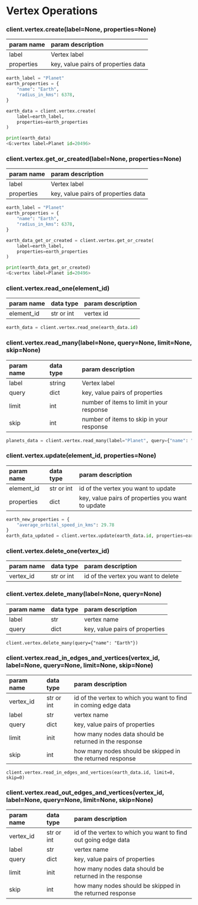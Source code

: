 # Vertex Operations

### client.vertex.create\(label=None, properties=None\)

| param name | param description |
| :--- | :--- |
| label | Vertex label |
| properties | key, value pairs of properties data |

```python
earth_label = "Planet"
earth_properties = {
    "name": "Earth",
    "radius_in_kms": 6378,
}

earth_data = client.vertex.create(
    label=earth_label,
    properties=earth_properties
)

print(earth_data)
<G:vertex label=Planet id=20496> 
```

### client.vertex.get\_or\_created\(label=None, properties=None\)

| param name | param description |
| :--- | :--- |
| label | Vertex label |
| properties | key, value pairs of properties data |

```python
earth_label = "Planet"
earth_properties = {
    "name": "Earth",
    "radius_in_kms": 6378,
}

earth_data_get_or_created = client.vertex.get_or_create(
    label=earth_label,
    properties=earth_properties
)

print(earth_data_get_or_created)
<G:vertex label=Planet id=20496> 
```

### client.vertex.read\_one\(element\_id\)

| param name | data type | param description |
| :--- | :--- | :--- |
| element\_id | str or int | vertex id |

```python
earth_data = client.vertex.read_one(earth_data.id)
```

### client.vertex.read\_many\(label=None, query=None, limit=None, skip=None\)

| param name | data type | param description |
| :--- | :--- | :--- |
| label | string | Vertex label |
| query | dict | key, value pairs of properties |
| limit | int | number of items to limit in your response |
| skip | int | number of items to skip in your response |

```python
planets_data = client.vertex.read_many(label="Planet", query={"name": "Earth"}, limit=10, skip=1)
```

### client.vertex.update\(element\_id, properties=None\)

| param name | data type | param description |
| :--- | :--- | :--- |
| element\_id | str or int | id of the vertex you want to update |
| properties | dict | key, value pairs of properties you want to update  |

```python
earth_new_properties = {
    "average_orbital_speed_in_kms": 29.78
}
earth_data_updated = client.vertex.update(earth_data.id, properties=earth_new_properties)
```

### client.vertex.delete\_one\(vertex\_id\)

| param name | data type | param description |
| :--- | :--- | :--- |
| vertex\_id | str or int | id of the vertex you want to delete |

### client.vertex.delete\_many\(label=None, query=None\)

| param name | data type | param description |
| :--- | :--- | :--- |
| label | str | vertex name |
| query | dict | key, value pairs of properties |

```text
client.vertex.delete_many(query={"name": "Earth"})
```

### client.vertex.read\_in\_edges\_and\_vertices\(vertex\_id, label=None, query=None, limit=None, skip=None\)

| param name | data type | param description |
| :--- | :--- | :--- |
| vertex\_id | str or int | id of the vertex to which you want to find in coming edge data |
| label | str | vertex name |
| query | dict | key, value pairs of properties |
| limit | init | how many nodes data should be returned in the response |
| skip | int | how many nodes should be skipped in the returned response |

```text
client.vertex.read_in_edges_and_vertices(earth_data.id, limit=0, skip=0)
```

### client.vertex.read\_out\_edges\_and\_vertices\(vertex\_id, label=None, query=None, limit=None, skip=None\)

| param name | data type | param description |
| :--- | :--- | :--- |
| vertex\_id | str or int | id of the vertex to which you want to find out going edge data |
| label | str | vertex name |
| query | dict | key, value pairs of properties |
| limit | init | how many nodes data should be returned in the response |
| skip | int | how many nodes should be skipped in the returned response |


